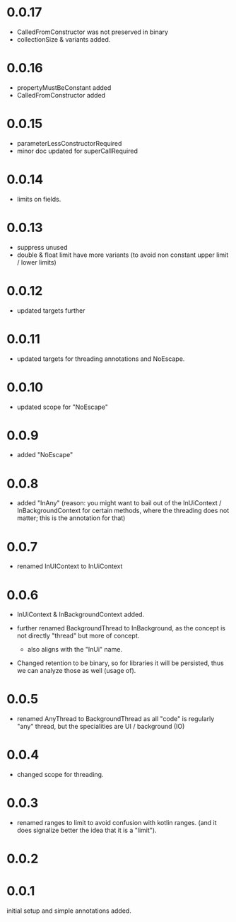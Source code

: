 # 0.0.17
- CalledFromConstructor was not preserved in binary
- collectionSize & variants added.

# 0.0.16
- propertyMustBeConstant added
- CalledFromConstructor added


# 0.0.15
- parameterLessConstructorRequired
- minor doc updated for superCallRequired

# 0.0.14
- limits on fields. 

# 0.0.13
- suppress unused 
- double & float limit have more variants (to avoid non constant upper limit / lower limits)

# 0.0.12
- updated targets further

# 0.0.11
- updated targets for threading annotations and NoEscape. 

# 0.0.10
- updated scope for "NoEscape"

# 0.0.9
- added "NoEscape"

# 0.0.8
- added "InAny"
    (reason: you might want to bail out of the InUiContext / InBackgroundContext for certain methods, where the threading does not matter; this is the annotation for that)
 
# 0.0.7
- renamed InUIContext to InUiContext 
     
# 0.0.6
- InUiContext & InBackgroundContext added.
- further renamed BackgroundThread to InBackground, as the concept is not directly "thread" but more of concept.
    - also aligns with the "InUi" name.
    
- Changed retention to be binary, so for libraries it will be persisted, thus we can analyze those as well (usage of).

# 0.0.5
- renamed AnyThread to BackgroundThread as all "code" is regularly "any" thread, but the specialities are UI / background (IO)

# 0.0.4
- changed scope for threading. 

# 0.0.3
- renamed ranges to limit to avoid confusion with kotlin ranges. 
    (and it does signalize better the idea that it is a "limit").
    
# 0.0.2

# 0.0.1
initial setup and simple annotations added.